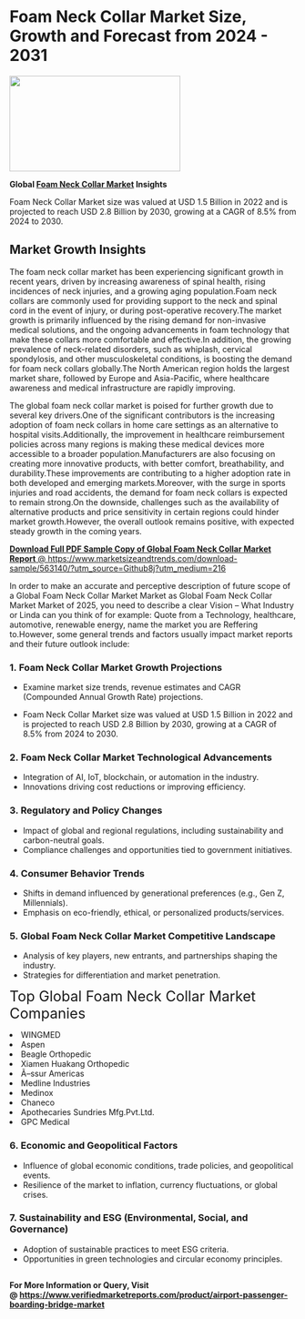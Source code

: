 <H1>Foam Neck Collar Market Size, Growth and Forecast from 2024 - 2031</H1><img class="aligncenter size-medium wp-image-584254" src="https://thirdeyenews.in/wp-content/uploads/2024/09/Global-Market-Research-300x168.jpeg" alt="" width="300" height="168" /><p><strong>Global&nbsp;<a href="https://www.marketsizeandtrends.com/download-sample/563140/?utm_source=Github8j?utm_medium=216">Foam Neck Collar Market</a> Insights</strong></p><p>Foam Neck Collar Market size was valued at USD 1.5 Billion in 2022 and is projected to reach USD 2.8 Billion by 2030, growing at a CAGR of 8.5% from 2024 to 2030.</p><p><h2>Market Growth Insights</h2> <p>The foam neck collar market has been experiencing significant growth in recent years, driven by increasing awareness of spinal health, rising incidences of neck injuries, and a growing aging population.Foam neck collars are commonly used for providing support to the neck and spinal cord in the event of injury, or during post-operative recovery.The market growth is primarily influenced by the rising demand for non-invasive medical solutions, and the ongoing advancements in foam technology that make these collars more comfortable and effective.In addition, the growing prevalence of neck-related disorders, such as whiplash, cervical spondylosis, and other musculoskeletal conditions, is boosting the demand for foam neck collars globally.The North American region holds the largest market share, followed by Europe and Asia-Pacific, where healthcare awareness and medical infrastructure are rapidly improving.</p> <p><a href="download_sample_link"></a></p> <p>The global foam neck collar market is poised for further growth due to several key drivers.One of the significant contributors is the increasing adoption of foam neck collars in home care settings as an alternative to hospital visits.Additionally, the improvement in healthcare reimbursement policies across many regions is making these medical devices more accessible to a broader population.Manufacturers are also focusing on creating more innovative products, with better comfort, breathability, and durability.These improvements are contributing to a higher adoption rate in both developed and emerging markets.Moreover, with the surge in sports injuries and road accidents, the demand for foam neck collars is expected to remain strong.On the downside, challenges such as the availability of alternative products and price sensitivity in certain regions could hinder market growth.However, the overall outlook remains positive, with expected steady growth in the coming years.</p> <p><a href="get_more_link"></p><p><span class=""><strong>Download Full PDF Sample Copy of Global Foam Neck Collar Market Report</strong> @ <a href="https://www.marketsizeandtrends.com/download-sample/563140/?utm_source=Github8j?utm_medium=216" target="_blank">https://www.marketsizeandtrends.com/download-sample/563140/?utm_source=Github8j?utm_medium=216</a></span></p><p>In order to make an accurate and perceptive description of future scope of a Global&nbsp;Foam Neck Collar Market Market as Global&nbsp;Foam Neck Collar Market Market of 2025, you need to describe a clear Vision &ndash; What Industry or Linda can you think of for example: Quote from a Technology, healthcare, automotive, renewable energy, name the market you are Reffering to.However, some general trends and factors usually impact market reports and their future outlook include:</p><h3>1.&nbsp;<strong>Foam Neck Collar Market Growth Projections</strong></h3><ul><li>Examine market size trends, revenue estimates and CAGR (Compounded Annual Growth Rate) projections.</li><li><p>Foam Neck Collar Market size was valued at USD 1.5 Billion in 2022 and is projected to reach USD 2.8 Billion by 2030, growing at a CAGR of 8.5% from 2024 to 2030.</p></li></ul><h3>2.&nbsp;<strong>Foam Neck Collar Market Technological Advancements</strong></h3><ul><li>Integration of AI, IoT, blockchain, or automation in the industry.</li><li>Innovations driving cost reductions or improving efficiency.</li></ul><h3>3.&nbsp;<strong>Regulatory and Policy Changes</strong></h3><ul><li>Impact of global and regional regulations, including sustainability and carbon-neutral goals.</li><li>Compliance challenges and opportunities tied to government initiatives.</li></ul><h3>4.&nbsp;<strong>Consumer Behavior Trends</strong></h3><ul><li>Shifts in demand influenced by generational preferences (e.g., Gen Z, Millennials).</li><li>Emphasis on eco-friendly, ethical, or personalized products/services.</li></ul><h3>5.&nbsp;<strong>Global Foam Neck Collar Market Competitive Landscape</strong></h3><ul><li>Analysis of key players, new entrants, and partnerships shaping the industry.</li><li>Strategies for differentiation and market penetration.</li></ul><p data-pm-slice="1 1 []"><span style="color: inherit; font-family: inherit; font-size: 25px;">Top Global Foam Neck Collar Market Companies</span></p><div class="" data-test-id=""><p><li>WINGMED</li><li> Aspen</li><li> Beagle Orthopedic</li><li> Xiamen Huakang Orthopedic</li><li> Ã–ssur Americas</li><li> Medline Industries</li><li> Medinox</li><li> Chaneco</li><li> Apothecaries Sundries Mfg.Pvt.Ltd.</li><li> GPC Medical</li></p></div><h3>6.&nbsp;<strong>Economic and Geopolitical Factors</strong></h3><ul><li>Influence of global economic conditions, trade policies, and geopolitical events.</li><li>Resilience of the market to inflation, currency fluctuations, or global crises.</li></ul><h3>7.&nbsp;<strong>Sustainability and ESG (Environmental, Social, and Governance)</strong></h3><ul><li>Adoption of sustainable practices to meet ESG criteria.</li><li>Opportunities in green technologies and circular economy principles.</li></ul><h2><strong style="font-size: 14px;">For More Information or Query, Visit @&nbsp;</strong><a style="background-color: #ffffff; font-size: 14px;" href="https://www.marketsizeandtrends.com/report/foam-neck-collar-market/" target="_blank">https://www.verifiedmarketreports.com/product/airport-passenger-boarding-bridge-market</a></h2>